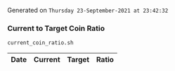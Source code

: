 Generated on `Thursday 23-September-2021 at 23:42:32`

### Current to Target Coin Ratio
`current_coin_ratio.sh`

Date|Current|Target|Ratio
---|---|---|---
